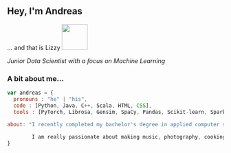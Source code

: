 <h2>Hey, I'm Andreas</h2>
<!--gif src: https://giphy.com/catturaproduction-->
<p>... and that is Lizzy <img src="https://media0.giphy.com/media/67SVlMfSytb5VfvD90/giphy.gif?cid=790b76114f88c47a934405f726b4c22e244398cee21575af&rid=giphy.gif" width="60"></p>
<p><em>Junior Data Scientist with a focus on Machine Learning</em></p>

### A bit about me...

```javascript
var andreas = {
  pronouns : "he" | "his",
  code : [Python, Java, C++, Scala, HTML, CSS],
  tools : [PyTorch, Librosa, Gensim, SpaCy, Pandas, Scikit-learn, Spark NLP],

about: "I recently completed my bachelor's degree in applied computer science at HTW (Berlin).\n
        
        I am really passionate about making music, photography, cooking and have a professional medical background."
}
```

 
